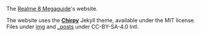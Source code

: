 The [Realme 8 Megaguide](https://github.com/driedpampas/realme-8-megaguide)'s website.

The website uses the [**Chirpy**](https://github.com/cotes2020/jekyll-theme-chirpy/) Jekyll theme, available under the MIT license.
Files under [img](/assets/img) and [_posts](/_posts) under CC-BY-SA-4.0 Intl.
